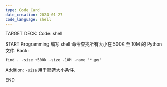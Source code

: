 ```yaml
---
type: Code_Card
date_creation: 2024-01-27
code_language: shell
---
```


TARGET DECK: Code::shell

START
Programming
编写 shell 命令查找所有大小在 500K 至 10M 的 Python 文件.
Back: 
```shell
find . -size +500k -size -10M -name '*.py'
```
Addition: 
`-size` 用于筛选大小条件.
<!--ID: 1706338643685-->
END